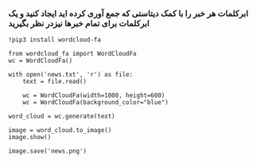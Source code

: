 ### ابرکلمات هر خبر را با کمک دیتاستی که جمع آوری کرده اید ایجاد کنید و یک ابرکلمات برای تمام خبرها نیزدر نظر بگیرید

</div>

```  
!pip3 install wordcloud-fa

from wordcloud_fa import WordCloudFa
wc = WordCloudFa()

with open('news.txt', 'r') as file:
    text = file.read()

    wc = WordCloudFa(width=1000, height=600)
    wc = WordCloudFa(background_color="blue")

word_cloud = wc.generate(text)

image = word_cloud.to_image()
image.show()

image.save('news.png')

``` 

